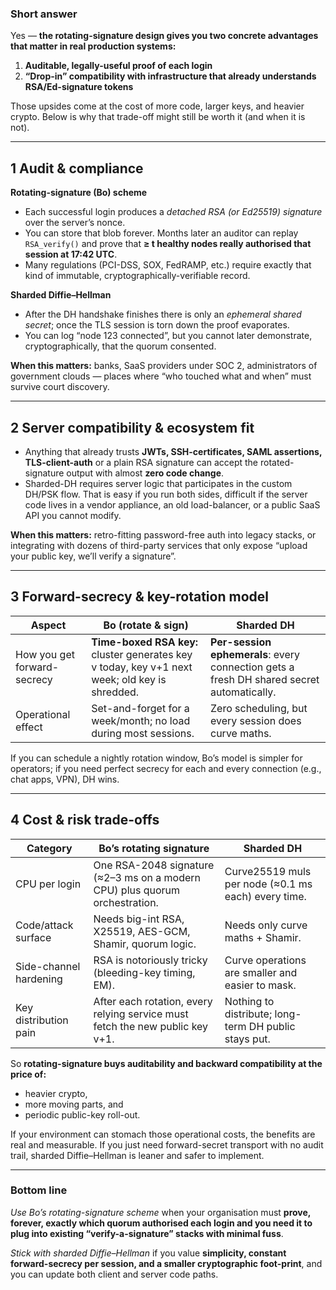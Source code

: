 ### Short answer

Yes — **the rotating-signature design gives you two concrete advantages that matter in real production systems:**

1. **Auditable, legally-useful proof of each login**
2. **“Drop-in” compatibility with infrastructure that already understands RSA/Ed-signature tokens**

Those upsides come at the cost of more code, larger keys, and heavier crypto. Below is why that trade-off might still be worth it (and when it is not).

---

## 1  Audit & compliance

**Rotating-signature (Bo) scheme**

* Each successful login produces a *detached RSA (or Ed25519) signature* over the server’s nonce.
* You can store that blob forever. Months later an auditor can replay `RSA_verify()` and prove that **≥ t healthy nodes really authorised that session at 17:42 UTC**.
* Many regulations (PCI-DSS, SOX, FedRAMP, etc.) require exactly that kind of immutable, cryptographically-verifiable record.

**Sharded Diffie–Hellman**

* After the DH handshake finishes there is only an *ephemeral shared secret*; once the TLS session is torn down the proof evaporates.
* You can log “node 123 connected”, but you cannot later demonstrate, cryptographically, that the quorum consented.

**When this matters:** banks, SaaS providers under SOC 2, administrators of government clouds — places where “who touched what and when” must survive court discovery.

---

## 2  Server compatibility & ecosystem fit

* Anything that already trusts **JWTs, SSH-certificates, SAML assertions, TLS-client-auth** or a plain RSA signature can accept the rotated-signature output with almost **zero code change**.
* Sharded-DH requires server logic that participates in the custom DH/PSK flow. That is easy if you run both sides, difficult if the server code lives in a vendor appliance, an old load-balancer, or a public SaaS API you cannot modify.

**When this matters:** retro-fitting password-free auth into legacy stacks, or integrating with dozens of third-party services that only expose “upload your public key, we’ll verify a signature”.

---

## 3  Forward-secrecy & key-rotation model

| Aspect                      | Bo (rotate & sign)                                                                             | Sharded DH                                                                                |
| --------------------------- | ---------------------------------------------------------------------------------------------- | ----------------------------------------------------------------------------------------- |
| How you get forward-secrecy | **Time-boxed RSA key:** cluster generates key v today, key v+1 next week; old key is shredded. | **Per-session ephemerals**: every connection gets a fresh DH shared secret automatically. |
| Operational effect          | Set-and-forget for a week/month; no load during most sessions.                                 | Zero scheduling, but every session does curve maths.                                      |

If you can schedule a nightly rotation window, Bo’s model is simpler for operators; if you need perfect secrecy for each and every connection (e.g., chat apps, VPN), DH wins.

---

## 4  Cost & risk trade-offs

| Category               | Bo’s rotating signature                                                       | Sharded DH                                            |
| ---------------------- | ----------------------------------------------------------------------------- | ----------------------------------------------------- |
| CPU per login          | One RSA-2048 signature (≈2–3 ms on a modern CPU) plus quorum orchestration.   | Curve25519 muls per node (≈0.1 ms each) every time.   |
| Code/attack surface    | Needs big-int RSA, X25519, AES-GCM, Shamir, quorum logic.                     | Needs only curve maths + Shamir.                      |
| Side-channel hardening | RSA is notoriously tricky (bleeding-key timing, EM).                          | Curve operations are smaller and easier to mask.      |
| Key distribution pain  | After each rotation, every relying service must fetch the new public key v+1. | Nothing to distribute; long-term DH public stays put. |

So **rotating-signature buys auditability and backward compatibility at the price of:**

* heavier crypto,
* more moving parts, and
* periodic public-key roll-out.

If your environment can stomach those operational costs, the benefits are real and measurable. If you just need forward-secret transport with no audit trail, sharded Diffie–Hellman is leaner and safer to implement.

---

### Bottom line

*Use Bo’s rotating-signature scheme* when your organisation must **prove, forever, exactly which quorum authorised each login and you need it to plug into existing “verify-a-signature” stacks with minimal fuss**.

*Stick with sharded Diffie–Hellman* if you value **simplicity, constant forward-secrecy per session, and a smaller cryptographic foot-print**, and you can update both client and server code paths.
